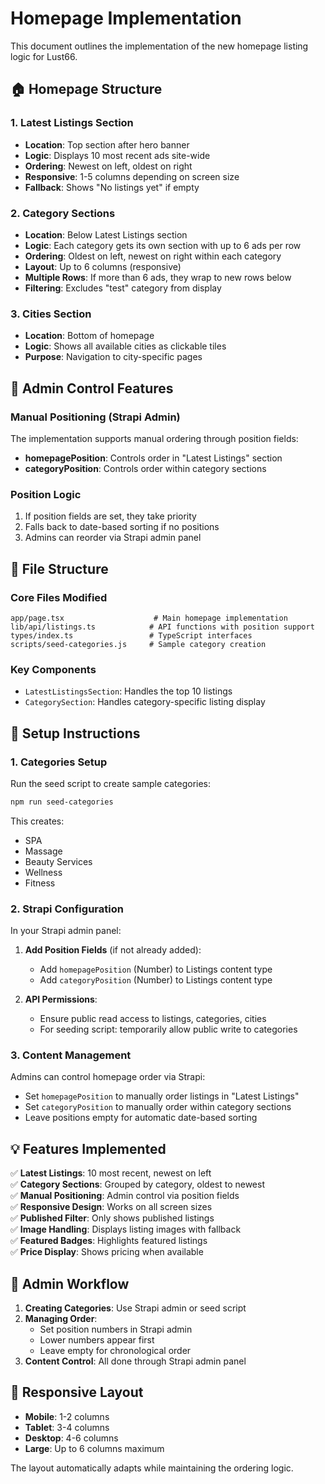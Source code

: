 # Homepage Implementation

This document outlines the implementation of the new homepage listing logic for Lust66.

## 🏠 Homepage Structure

### 1. Latest Listings Section
- **Location**: Top section after hero banner
- **Logic**: Displays 10 most recent ads site-wide
- **Ordering**: Newest on left, oldest on right
- **Responsive**: 1-5 columns depending on screen size
- **Fallback**: Shows "No listings yet" if empty

### 2. Category Sections  
- **Location**: Below Latest Listings section
- **Logic**: Each category gets its own section with up to 6 ads per row
- **Ordering**: Oldest on left, newest on right within each category
- **Layout**: Up to 6 columns (responsive)
- **Multiple Rows**: If more than 6 ads, they wrap to new rows below
- **Filtering**: Excludes "test" category from display

### 3. Cities Section
- **Location**: Bottom of homepage
- **Logic**: Shows all available cities as clickable tiles
- **Purpose**: Navigation to city-specific pages

## 🔧 Admin Control Features

### Manual Positioning (Strapi Admin)
The implementation supports manual ordering through position fields:

- **homepagePosition**: Controls order in "Latest Listings" section
- **categoryPosition**: Controls order within category sections

### Position Logic
1. If position fields are set, they take priority
2. Falls back to date-based sorting if no positions
3. Admins can reorder via Strapi admin panel

## 📁 File Structure

### Core Files Modified
```
app/page.tsx                    # Main homepage implementation
lib/api/listings.ts            # API functions with position support
types/index.ts                 # TypeScript interfaces
scripts/seed-categories.js     # Sample category creation
```

### Key Components
- `LatestListingsSection`: Handles the top 10 listings
- `CategorySection`: Handles category-specific listing display

## 🚀 Setup Instructions

### 1. Categories Setup
Run the seed script to create sample categories:
```bash
npm run seed-categories
```

This creates:
- SPA
- Massage  
- Beauty Services
- Wellness
- Fitness

### 2. Strapi Configuration
In your Strapi admin panel:

1. **Add Position Fields** (if not already added):
   - Add `homepagePosition` (Number) to Listings content type
   - Add `categoryPosition` (Number) to Listings content type

2. **API Permissions**:
   - Ensure public read access to listings, categories, cities
   - For seeding script: temporarily allow public write to categories

### 3. Content Management
Admins can control homepage order via Strapi:
- Set `homepagePosition` to manually order listings in "Latest Listings" 
- Set `categoryPosition` to manually order within category sections
- Leave positions empty for automatic date-based sorting

## 💡 Features Implemented

✅ **Latest Listings**: 10 most recent, newest on left  
✅ **Category Sections**: Grouped by category, oldest to newest  
✅ **Manual Positioning**: Admin control via position fields  
✅ **Responsive Design**: Works on all screen sizes  
✅ **Published Filter**: Only shows published listings  
✅ **Image Handling**: Displays listing images with fallback  
✅ **Featured Badges**: Highlights featured listings  
✅ **Price Display**: Shows pricing when available  

## 🎯 Admin Workflow

1. **Creating Categories**: Use Strapi admin or seed script
2. **Managing Order**: 
   - Set position numbers in Strapi admin
   - Lower numbers appear first
   - Leave empty for chronological order
3. **Content Control**: All done through Strapi admin panel

## 📱 Responsive Layout

- **Mobile**: 1-2 columns
- **Tablet**: 3-4 columns  
- **Desktop**: 4-6 columns
- **Large**: Up to 6 columns maximum

The layout automatically adapts while maintaining the ordering logic. 